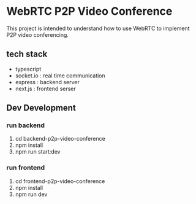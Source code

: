 # WebRTC P2P Video Conference
This project is intended to understand how to use WebRTC to implement P2P video conferencing.

## tech stack
- typescript
- socket.io : real time communication
- express : backend server
- next.js : frontend serser


## Dev Development
### run backend
1. cd backend-p2p-video-conference
2. npm install
3. npm run start:dev

### run frontend
1. cd frontend-p2p-video-conference
2. npm install
3. npm run dev